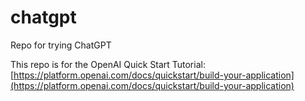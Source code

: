 # chatgpt
Repo for trying ChatGPT

This repo is for the OpenAI Quick Start Tutorial: [https://platform.openai.com/docs/quickstart/build-your-application](https://platform.openai.com/docs/quickstart/build-your-application)
